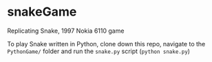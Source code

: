 # snakeGame

Replicating Snake, 1997 Nokia 6110 game

To play Snake written in Python, clone down this repo, navigate to the `PythonGame/` folder and run the `snake.py` script (`python snake.py`)
